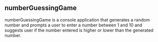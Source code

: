 ## numberGuessingGame 
numberGuessingGame is a console application that generates a random number and prompts a user to enter a number between 1 and 10
and suggests user if the number entered is higher or lower than the generated number. 
 
